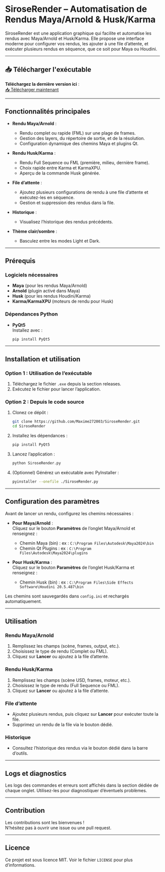 # SiroseRender – Automatisation de Rendus Maya/Arnold & Husk/Karma

SiroseRender est une application graphique qui facilite et automatise les rendus avec Maya/Arnold et Husk/Karma. Elle propose une interface moderne pour configurer vos rendus, les ajouter à une file d’attente, et exécuter plusieurs rendus en séquence, que ce soit pour Maya ou Houdini.

---

## 📥 Télécharger l'exécutable
**Téléchargez la dernière version ici** :  
[📥 Télécharger maintenant](https://github.com/Maxime272003/SiroseRender/releases/latest/download/SiroseRender.exe)

---

## Fonctionnalités principales

- **Rendu Maya/Arnold** :  
  - Rendu complet ou rapide (FML) sur une plage de frames.
  - Gestion des layers, du répertoire de sortie, et de la résolution.
  - Configuration dynamique des chemins Maya et plugins Qt.

- **Rendu Husk/Karma** :  
  - Rendu Full Sequence ou FML (première, milieu, dernière frame).
  - Choix rapide entre Karma et KarmaXPU.
  - Aperçu de la commande Husk générée.

- **File d’attente** :  
  - Ajoutez plusieurs configurations de rendu à une file d’attente et exécutez-les en séquence.
  - Gestion et suppression des rendus dans la file.

- **Historique** :  
  - Visualisez l’historique des rendus précédents.

- **Thème clair/sombre** :  
  - Basculez entre les modes Light et Dark.

---

## Prérequis

### Logiciels nécessaires
- **Maya** (pour les rendus Maya/Arnold)
- **Arnold** (plugin activé dans Maya)
- **Husk** (pour les rendus Houdini/Karma)
- **Karma/KarmaXPU** (moteurs de rendu pour Husk)

### Dépendances Python
- **PyQt5**  
  Installez avec :
  ```bash
  pip install PyQt5
  ```

---

## Installation et utilisation

### Option 1 : Utilisation de l’exécutable
1. Téléchargez le fichier `.exe` depuis la section releases.
2. Exécutez le fichier pour lancer l’application.

### Option 2 : Depuis le code source
1. Clonez ce dépôt :
   ```bash
   git clone https://github.com/Maxime272003/SiroseRender.git
   cd SiroseRender
   ```
2. Installez les dépendances :
   ```bash
   pip install PyQt5
   ```
3. Lancez l’application :
   ```bash
   python SiroseRender.py
   ```
4. (Optionnel) Générez un exécutable avec PyInstaller :
   ```bash
   pyinstaller --onefile ./SiroseRender.py
   ```

---

## Configuration des paramètres

Avant de lancer un rendu, configurez les chemins nécessaires :

- **Pour Maya/Arnold** :  
  Cliquez sur le bouton **Paramètres** de l’onglet Maya/Arnold et renseignez :
  - Chemin Maya (bin) : ex : `C:\Program Files\Autodesk\Maya2024\bin`
  - Chemin Qt Plugins : ex : `C:\Program Files\Autodesk\Maya2024\plugins`

- **Pour Husk/Karma** :  
  Cliquez sur le bouton **Paramètres** de l’onglet Husk/Karma et renseignez :
  - Chemin Husk (bin) : ex : `C:\Program Files\Side Effects Software\Houdini 20.5.487\bin`

Les chemins sont sauvegardés dans `config.ini` et rechargés automatiquement.

---

## Utilisation

### Rendu Maya/Arnold
1. Remplissez les champs (scène, frames, output, etc.).
2. Choisissez le type de rendu (Complet ou FML).
3. Cliquez sur **Lancer** ou ajoutez à la file d’attente.

### Rendu Husk/Karma
1. Remplissez les champs (scène USD, frames, moteur, etc.).
2. Choisissez le type de rendu (Full Sequence ou FML).
3. Cliquez sur **Lancer** ou ajoutez à la file d’attente.

### File d’attente
- Ajoutez plusieurs rendus, puis cliquez sur **Lancer** pour exécuter toute la file.
- Supprimez un rendu de la file via le bouton dédié.

### Historique
- Consultez l’historique des rendus via le bouton dédié dans la barre d’outils.

---

## Logs et diagnostics

Les logs des commandes et erreurs sont affichés dans la section dédiée de chaque onglet. Utilisez-les pour diagnostiquer d’éventuels problèmes.

---

## Contribution

Les contributions sont les bienvenues !  
N’hésitez pas à ouvrir une issue ou une pull request.

---

## Licence

Ce projet est sous licence MIT. Voir le fichier `LICENSE` pour plus d’informations.